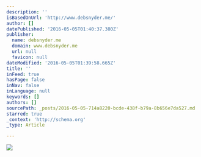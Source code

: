 ```yaml
---
description: ''
isBasedOnUrl: 'http://www.debsnyder.me/'
author: []
datePublished: '2016-05-05T01:40:37.380Z'
publisher:
  name: debsnyder.me
  domain: www.debsnyder.me
  url: null
  favicon: null
dateModified: '2016-05-05T01:39:58.665Z'
title: ''
inFeed: true
hasPage: false
inNav: false
inLanguage: null
keywords: []
authors: []
sourcePath: _posts/2016-05-05-714a8220-bcde-438f-b79a-8b656e7da527.md
starred: true
_context: 'http://schema.org'
_type: Article

---
```

![](http://www.debsnyder.me/uploads/6/0/8/0/6080466/1461024449.png)